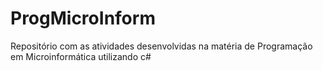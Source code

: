 # ProgMicroInform
Repositório com as atividades desenvolvidas na matéria de Programação em Microinformática utilizando c#
